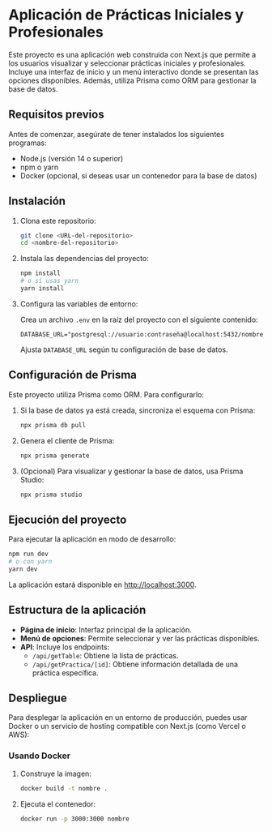 # Aplicación de Prácticas Iniciales y Profesionales

Este proyecto es una aplicación web construida con Next.js que permite a los usuarios visualizar y seleccionar prácticas iniciales y profesionales. Incluye una interfaz de inicio y un menú interactivo donde se presentan las opciones disponibles. Además, utiliza Prisma como ORM para gestionar la base de datos.

## Requisitos previos

Antes de comenzar, asegúrate de tener instalados los siguientes programas:

- Node.js (versión 14 o superior)
- npm o yarn
- Docker (opcional, si deseas usar un contenedor para la base de datos)

## Instalación

1. Clona este repositorio:

   ```bash
   git clone <URL-del-repositorio>
   cd <nombre-del-repositorio>
   ```

2. Instala las dependencias del proyecto:

   ```bash
   npm install
   # o si usas yarn
   yarn install
   ```

3. Configura las variables de entorno:

   Crea un archivo `.env` en la raíz del proyecto con el siguiente contenido:

   ```env
   DATABASE_URL="postgresql://usuario:contraseña@localhost:5432/nombre_base_de_datos"
   ```

   Ajusta `DATABASE_URL` según tu configuración de base de datos.

## Configuración de Prisma

Este proyecto utiliza Prisma como ORM. Para configurarlo:

1. Si la base de datos ya está creada, sincroniza el esquema con Prisma:

   ```bash
   npx prisma db pull
   ```

2. Genera el cliente de Prisma:

   ```bash
   npx prisma generate
   ```

3. (Opcional) Para visualizar y gestionar la base de datos, usa Prisma Studio:

   ```bash
   npx prisma studio
   ```

## Ejecución del proyecto

Para ejecutar la aplicación en modo de desarrollo:

```bash
npm run dev
# o con yarn
yarn dev
```

La aplicación estará disponible en [http://localhost:3000](http://localhost:3000).

## Estructura de la aplicación

- **Página de inicio**: Interfaz principal de la aplicación.
- **Menú de opciones**: Permite seleccionar y ver las prácticas disponibles.
- **API**: Incluye los endpoints:
  - `/api/getTable`: Obtiene la lista de prácticas.
  - `/api/getPractica/[id]`: Obtiene información detallada de una práctica específica.

## Despliegue

Para desplegar la aplicación en un entorno de producción, puedes usar Docker o un servicio de hosting compatible con Next.js (como Vercel o AWS):

### Usando Docker

1. Construye la imagen:

   ```bash
   docker build -t nombre .
   ```

2. Ejecuta el contenedor:

   ```bash
   docker run -p 3000:3000 nombre
   ```
